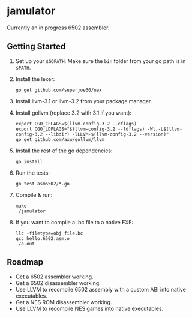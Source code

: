# jamulator

Currently an in progress 6502 assembler.

## Getting Started

1. Set up your `$GOPATH`. Make sure the `bin` folder from your go path
   is in `$PATH`.
2. Install the lexer:

    ```
    go get github.com/superjoe30/nex
    ```

3. Install llvm-3.1 or llvm-3.2 from your package manager.
4. Install gollvm (replace 3.2 with 3.1 if you want):

    ```
    export CGO_CFLAGS=$(llvm-config-3.2 --cflags)
    export CGO_LDFLAGS="$(llvm-config-3.2 --ldflags) -Wl,-L$(llvm-config-3.2 --libdir) -lLLVM-$(llvm-config-3.2 --version)"
    go get github.com/axw/gollvm/llvm
    ```

5. Install the rest of the go dependencies:

    ```
    go install
    ```

6. Run the tests:

    ```
    go test asm6502/*.go
    ```

6. Compile & run:

    ```
    make
    ./jamulator
    ```

7. If you want to compile a .bc file to a native EXE:

    ```
    llc -filetype=obj file.bc
    gcc hello.6502.asm.o
    ./a.out
    ```

## Roadmap

 * Get a 6502 assembler working.
 * Get a 6502 disassembler working.
 * Use LLVM to recompile 6502 assembly with a custom ABI into
   native executables.
 * Get a NES ROM disassembler working.
 * Use LLVM to recompile NES games into native executables.

